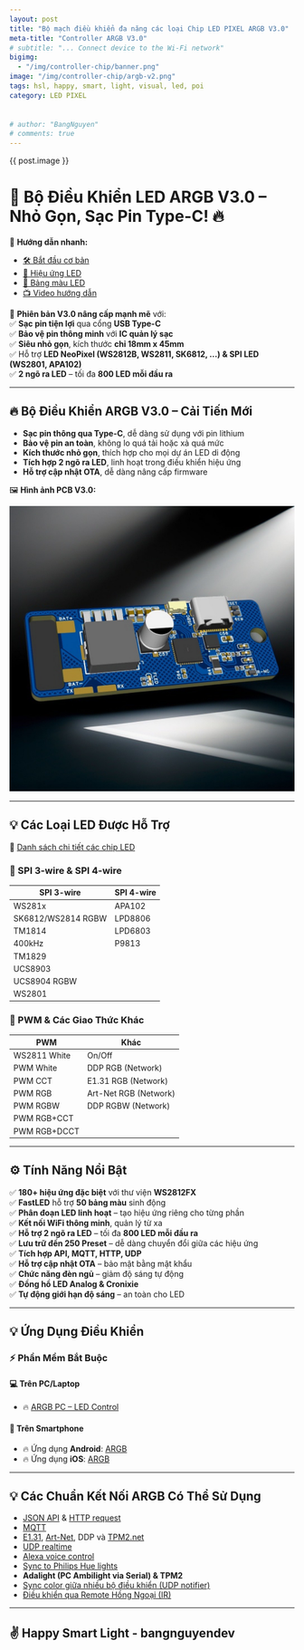 ```yaml
---
layout: post
title: "Bộ mạch điều khiển đa năng các loại Chip LED PIXEL ARGB V3.0"
meta-title: "Controller ARGB V3.0"
# subtitle: "... Connect device to the Wi-Fi network"
bigimg:
  - "/img/controller-chip/banner.png"
image: "/img/controller-chip/argb-v2.png"
tags: hsl, happy, smart, light, visual, led, poi
category: LED PIXEL


# author: "BangNguyen"
# comments: true
---
```


{{ post.image }}

# 🎉 Bộ Điều Khiển LED ARGB V3.0 – Nhỏ Gọn, Sạc Pin Type-C! 🔥  

📌 **Hướng dẫn nhanh:**  
- [🛠 Bắt đầu cơ bản](basics/getting-started)  
- [🎨 Hiệu ứng LED](features/effects)  
- [🌈 Bảng màu LED](features/palettes)  
- [📺 Video hướng dẫn](basics/tutorials)  

🚀 **Phiên bản V3.0 nâng cấp mạnh mẽ** với:  
✅ **Sạc pin tiện lợi** qua cổng **USB Type-C**  
✅ **Bảo vệ pin thông minh** với **IC quản lý sạc**  
✅ **Siêu nhỏ gọn**, kích thước **chỉ 18mm x 45mm**  
✅ Hỗ trợ **LED NeoPixel (WS2812B, WS2811, SK6812, …) & SPI LED (WS2801, APA102)**  
✅ **2 ngõ ra LED** – tối đa **800 LED mỗi đầu ra**  

---

## 🔥 Bộ Điều Khiển ARGB V3.0 – Cải Tiến Mới  

- **Sạc pin thông qua Type-C**, dễ dàng sử dụng với pin lithium  
- **Bảo vệ pin an toàn**, không lo quá tải hoặc xả quá mức  
- **Kích thước nhỏ gọn**, thích hợp cho mọi dự án LED di động  
- **Tích hợp 2 ngõ ra LED**, linh hoạt trong điều khiển hiệu ứng  
- **Hỗ trợ cập nhật OTA**, dễ dàng nâng cấp firmware  

🖼 **Hình ảnh PCB V3.0:**  

![3D PCB V3.0](/img/controller-chip/argb-v2.png)  

---

## 💡 Các Loại LED Được Hỗ Trợ  

🔗 [Danh sách chi tiết các chip LED](basics/compatible-led-strips)  

### 📌 SPI 3-wire & SPI 4-wire  

| **SPI 3-wire**        | **SPI 4-wire**          |
|-----------------------|-------------------------|
| WS281x               | APA102                  |
| SK6812/WS2814 RGBW   | LPD8806                 |
| TM1814               | LPD6803                 |
| 400kHz               | P9813                   |
| TM1829               |                         |
| UCS8903              |                         |
| UCS8904 RGBW         |                         |
| WS2801               |                         |

### 📌 PWM & Các Giao Thức Khác  

| **PWM**              | **Khác**                 |
|----------------------|-------------------------|
| WS2811 White        | On/Off                   |
| PWM White           | DDP RGB (Network)        |
| PWM CCT             | E1.31 RGB (Network)      |
| PWM RGB             | Art-Net RGB (Network)    |
| PWM RGBW            | DDP RGBW (Network)       |
| PWM RGB+CCT         |                         |
| PWM RGB+DCCT        |                         |

---

## ⚙️ Tính Năng Nổi Bật  

✅ **180+ hiệu ứng đặc biệt** với thư viện **WS2812FX**  
✅ **FastLED** hỗ trợ **50 bảng màu** sinh động  
✅ **Phân đoạn LED linh hoạt** – tạo hiệu ứng riêng cho từng phần  
✅ **Kết nối WiFi thông minh**, quản lý từ xa  
✅ **Hỗ trợ 2 ngõ ra LED** – tối đa **800 LED mỗi đầu ra**  
✅ **Lưu trữ đến 250 Preset** – dễ dàng chuyển đổi giữa các hiệu ứng  
✅ **Tích hợp API, MQTT, HTTP, UDP**  
✅ **Hỗ trợ cập nhật OTA** – bảo mật bằng mật khẩu  
✅ **Chức năng đèn ngủ** – giảm độ sáng tự động  
✅ **Đồng hồ LED Analog & Cronixie**  
✅ **Tự động giới hạn độ sáng** – an toàn cho LED  

---

## 💡 Ứng Dụng Điều Khiển  

### ⚡ Phần Mềm Bắt Buộc  

#### 💻 Trên PC/Laptop  
- 🔥 [ARGB PC – LED Control](https://github.com/w00000dy/WLED-GUI/releases)  

#### 📱 Trên Smartphone  
- 🔥 Ứng dụng **Android**: [ARGB](https://play.google.com/store/apps/details?id=ca.cgagnier.wlednativeandroid)  
- 🔥 Ứng dụng **iOS**: [ARGB](https://apps.apple.com/us/app/wled-native/id6446207239)  

---

## 💡 Các Chuẩn Kết Nối ARGB Có Thể Sử Dụng  

- [JSON API](interfaces/json-api) & [HTTP request](interfaces/http-api)  
- [MQTT](interfaces/mqtt)  
- [E1.31](interfaces/e1.31-dmx), [Art-Net](interfaces/e1.31-dmx), DDP và [TPM2.net](interfaces/udp-realtime)  
- [UDP realtime](interfaces/udp-realtime)  
- [Alexa voice control](interfaces/remote-access-ifttt)  
- [Sync to Philips Hue lights](interfaces/philips-hue)  
- **Adalight (PC Ambilight via Serial) & TPM2**  
- [Sync color giữa nhiều bộ điều khiển (UDP notifier)](interfaces/udp-notifier)  
- [Điều khiển qua Remote Hồng Ngoại (IR)](interfaces/infrared)  

---

## ✌️ Happy Smart Light - bangnguyendev
